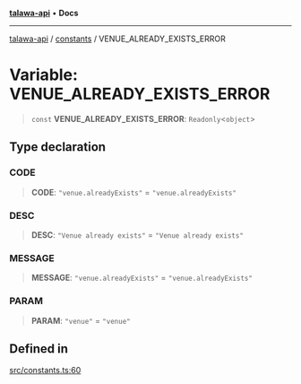 [**talawa-api**](../../README.md) • **Docs**

***

[talawa-api](../../modules.md) / [constants](../README.md) / VENUE\_ALREADY\_EXISTS\_ERROR

# Variable: VENUE\_ALREADY\_EXISTS\_ERROR

> `const` **VENUE\_ALREADY\_EXISTS\_ERROR**: `Readonly`\<`object`\>

## Type declaration

### CODE

> **CODE**: `"venue.alreadyExists"` = `"venue.alreadyExists"`

### DESC

> **DESC**: `"Venue already exists"` = `"Venue already exists"`

### MESSAGE

> **MESSAGE**: `"venue.alreadyExists"` = `"venue.alreadyExists"`

### PARAM

> **PARAM**: `"venue"` = `"venue"`

## Defined in

[src/constants.ts:60](https://github.com/PalisadoesFoundation/talawa-api/blob/6712e9940a5702665afc506fa9f6e9d7e1dc7991/src/constants.ts#L60)
